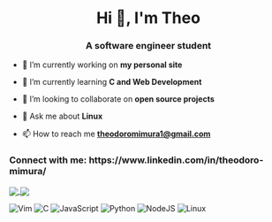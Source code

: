 <h1 align="center">Hi 👋, I'm Theo</h1>
<h3 align="center">A software engineer student</h3>

- 🔭 I’m currently working on **my personal site**

- 🌱 I’m currently learning **C and Web Development**

- 👯 I’m looking to collaborate on **open source projects**

- 💬 Ask me about **Linux**

- 📫 How to reach me **theodoromimura1@gmail.com**

<h3 align="left">Connect with me: https://www.linkedin.com/in/theodoro-mimura/</h3>
<p align="left">
</p>

<a href="https://github.com/anuraghazra/github-readme-stats">
  <img align="center" src="https://github-readme-stats.vercel.app/api?username=theomeme&show_icons=true&theme=dark" />
</a>
<a href="https://github.com/anuraghazra/github-readme-stats">
  <img align="center" src="https://github-readme-stats.vercel.app/api/top-langs/?username=theomeme&layout=compact)](https://github.com/anuraghazra/github-readme-stats" />
</a>

![Vim](https://img.shields.io/badge/VIM-%2311AB00.svg?style=for-the-badge&logo=vim&logoColor=white)
![C](https://img.shields.io/badge/c-%2300599C.svg?style=for-the-badge&logo=c&logoColor=white)
![JavaScript](https://img.shields.io/badge/javascript-%23323330.svg?style=for-the-badge&logo=javascript&logoColor=%23F7DF1E)
![Python](https://img.shields.io/badge/python-3670A0?style=for-the-badge&logo=python&logoColor=ffdd54)
![NodeJS](https://img.shields.io/badge/node.js-6DA55F?style=for-the-badge&logo=node.js&logoColor=white)
![Linux](https://img.shields.io/badge/Linux-FCC624?style=for-the-badge&logo=linux&logoColor=black)

